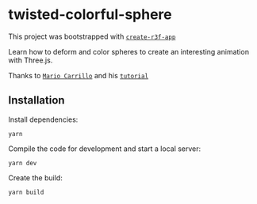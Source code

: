 # twisted-colorful-sphere

This project was bootstrapped with [`create-r3f-app`](https://github.com/RenaudROHLINGER/create-r3f-app)

Learn how to deform and color spheres to create an interesting animation with Three.js.

Thanks to [`Mario Carrillo`](https://marioecg.com/) and his [`tutorial`](https://tympanus.net/codrops/2021/01/26/twisted-colorful-spheres-with-three-js/)

## Installation

Install dependencies:

```
yarn
```

Compile the code for development and start a local server:

```
yarn dev
```

Create the build:

```
yarn build
```
